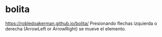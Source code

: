 # bolita
https://robledoakerman.github.io/bolita/
Presionando flechas izquierda o derecha (ArrowLeft or ArrowRight) se mueve el elemento.
